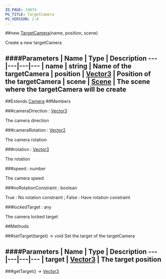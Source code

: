 ```yaml
---
ID_PAGE: 24874
PG_TITLE: TargetCamera
PG_VERSION: 2.0
---
```

##new [TargetCamera](/classes/TargetCamera)(name, position, scene)



Create a new targetCamera




####Parameters
 | Name | Type | Description
---|---|---|---
 | name | string | Name of the targetCamera
 | position | [Vector3](/classes/Vector3) | Position of the targetCamera
 | scene | [Scene](/classes/Scene) | The scene where the targetCamera will be create
---

##Extends [Camera](/classes/Camera)
##Members

###cameraDirection : [Vector3](/classes/Vector3)




The camera direction



###cameraRotation : [Vector2](/classes/Vector2)




The camera rotation



###rotation : [Vector3](/classes/Vector3)




The rotation



###speed : number




The camera speed



###noRotationConstraint : boolean




True : No rotation constraint ; False : Have rotation constraint



###lockedTarget : any




The camera locked target











##Methods

###setTarget(target) &rarr; void
Set the target of the targetCamera





####Parameters
 | Name | Type | Description
---|---|---|---
 | target | [Vector3](/classes/Vector3) | The target position
---

###getTarget() &rarr; [Vector3](/classes/Vector3)

